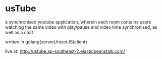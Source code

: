 # usTube
a synchronised youtube application, wherein each room contains users watching the same video with play/pause and video time synchronised, as well as a chat

written in golang(server)/reactJS(client)

live at: http://ustube.ap-southeast-2.elasticbeanstalk.com/ 
